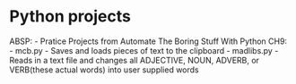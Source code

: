 # Python projects

ABSP: - Pratice Projects from Automate The Boring Stuff With Python
CH9:  - mcb.py - Saves and loads pieces of text to the clipboard
      - madlibs.py - Reads in a text file and changes all ADJECTIVE, NOUN, ADVERB, or VERB(these actual words) into user supplied words

